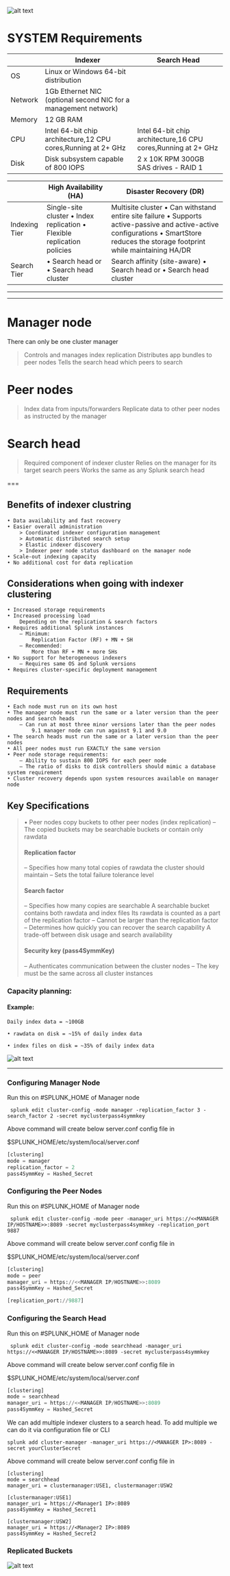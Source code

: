 ![alt text](image-3.png)


# SYSTEM Requirements
| |Indexer|Search Head|
|----|----|----|
OS|Linux or Windows 64-bit distribution|
Network|1Gb Ethernet NIC (optional second NIC for a management network)
Memory|12 GB RAM
CPU | Intel 64-bit chip architecture,12 CPU cores,Running at 2+ GHz|Intel 64-bit chip architecture,16 CPU cores,Running at 2+ GHz
Disk|Disk subsystem capable of 800 IOPS|2 x 10K RPM 300GB SAS drives - RAID 1 



| |High Availability (HA) | Disaster Recovery (DR)
|----|----|----|
Indexing Tier| Single-site cluster • Index replication • Flexible replication policies| Multisite cluster • Can withstand entire site failure • Supports active-passive and active-active configurations • SmartStore reduces the storage footprint while maintaining HA/DR
Search Tier| • Search head or • Search head cluster|Search affinity (site-aware) • Search head or • Search head cluster

----



----

# Manager node
<!-- ![alt text](image-1.png) -->

There can only be one cluster manager
> Controls and manages index replication
> Distributes app bundles to peer nodes
> Tells the search head which peers to search
# Peer nodes
> Index data from inputs/forwarders
> Replicate data to other peer nodes as instructed
by the manager
# Search head
> Required component of indexer cluster
> Relies on the manager for its target search peers
> Works the same as any Splunk search head

===


## Benefits of indexer clustring
```
• Data availability and fast recovery
• Easier overall administration
    > Coordinated indexer configuration management
    > Automatic distributed search setup
    > Elastic indexer discovery
    > Indexer peer node status dashboard on the manager node
• Scale-out indexing capacity
• No additional cost for data replication
```

## Considerations when going with indexer clustering
```
• Increased storage requirements
• Increased processing load
    Depending on the replication & search factors
• Requires additional Splunk instances
    – Minimum:
        Replication Factor (RF) + MN + SH
    – Recommended:
        More than RF + MN + more SHs
• No support for heterogeneous indexers
    – Requires same OS and Splunk versions
• Requires cluster-specific deployment management
```

## Requirements
```
• Each node must run on its own host
• The manager node must run the same or a later version than the peer nodes and search heads
    – Can run at most three minor versions later than the peer nodes
        9.1 manager node can run against 9.1 and 9.0
• The search heads must run the same or a later version than the peer nodes
• All peer nodes must run EXACTLY the same version
• Peer node storage requirements:
    – Ability to sustain 800 IOPS for each peer node
    – The ratio of disks to disk controllers should mimic a database system requirement
• Cluster recovery depends upon system resources available on manager node
```


## Key Specifications
> • Peer nodes copy buckets to other peer nodes (index replication)
>    – The copied buckets may be searchable buckets or contain only rawdata
> #### Replication factor
>    – Specifies how many total copies of rawdata the cluster should maintain
>    – Sets the total failure tolerance level
> #### Search factor
>    – Specifies how many copies are searchable
>        A searchable bucket contains both rawdata and index files
>        Its rawdata is counted as a part of the replication factor
>    – Cannot be larger than the replication factor
>    – Determines how quickly you can recover the search capability
>        A trade-off between disk usage and search availability
> #### Security key (pass4SymmKey)
>    – Authenticates communication between the cluster nodes
>    – The key must be the same across all cluster instances

### Capacity planning:
#### Example:

    Daily index data = ~100GB

    • rawdata on disk = ~15% of daily index data

    • index files on disk = ~35% of daily index data

![alt text](image.png)

-------
### Configuring Manager Node
Run this on #SPLUNK_HOME of Manager node

```
 splunk edit cluster-config -mode manager -replication_factor 3 -search_factor 2 -secret myclusterpass4symmkey
```
Above command will create below server.conf config file in 

$SPLUNK_HOME/etc/system/local/server.conf
```python
[clustering]
mode = manager
replication_factor = 2
pass4SymmKey = Hashed_Secret
```
### Configuring the Peer Nodes
Run this on #SPLUNK_HOME of Manager node

```
 splunk edit cluster-config -mode peer -manager_uri https://<<MANAGER IP/HOSTNAME>>:8089 -secret myclusterpass4symmkey -replication_port 9887
```
Above command will create below server.conf config file in 

$SPLUNK_HOME/etc/system/local/server.conf
```python
[clustering]
mode = peer
manager_uri = https://<<MANAGER IP/HOSTNAME>>:8089
pass4SymmKey = Hashed_Secret

[replication_port://9887]
```
### Configuring the Search Head

Run this on #SPLUNK_HOME of Manager node

```
 splunk edit cluster-config -mode searchhead -manager_uri https://<<MANAGER IP/HOSTNAME>>:8089 -secret myclusterpass4symmkey
```
Above command will create below server.conf config file in 

$SPLUNK_HOME/etc/system/local/server.conf
```python
[clustering]
mode = searchhead
manager_uri = https://<<MANAGER IP/HOSTNAME>>:8089
pass4SymmKey = Hashed_Secret
```
We can add multiple indexer clusters to a search head. To add multiple we can do it via configuration file or CLI

```
splunk add cluster-manager -manager_uri https://<MANAGER IP>:8089 -secret yourClusterSecret
```
Above command will create below server.conf config file in 

```
[clustering]
mode = searchhead
manager_uri = clustermanager:USE1, clustermanager:USW2

[clustermanager:USE1]
manager_uri = https://<Manager1 IP>:8089
pass4SymmKey = Hashed_Secret1

[clustermanager:USW2]
manager_uri = https://<Manager2 IP>:8089
pass4SymmKey = Hashed_Secret2
```


### Replicated Buckets 

![alt text](image-2.png)
